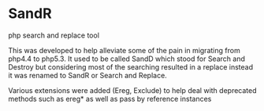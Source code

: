 # SandR
php search and replace tool

This was developed to help alleviate some of the pain in migrating from php4.4 to php5.3. It used to be called SandD which stood for
Search and Destroy but considering most of the searching resulted in a replace instead it was renamed to SandR or Search and Replace.

Various extensions were added (Ereg, Exclude) to help deal with deprecated methods such as ereg* as well as pass by reference instances

